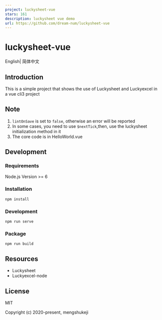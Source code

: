```yaml
---
project: luckysheet-vue
stars: 161
description: luckysheet vue demo
url: https://github.com/dream-num/luckysheet-vue
---
```


luckysheet-vue
==============

English| 简体中文

Introduction
------------

This is a simple project that shows the use of Luckysheet and Luckyexcel in a vue cli3 project

Note
----

1.  `lintOnSave` is set to `false`, otherwise an error will be reported
2.  In some cases, you need to use `$nextTick`,then, use the luckysheet initialization method in it
3.  The core code is in HelloWorld.vue

Development
-----------

### Requirements

Node.js Version >= 6

### Installation

```
npm install
```

### Development

```
npm run serve
```

### Package

```
npm run build
```

Resources
---------

-   Luckysheet
-   Luckyexcel-node

License
-------

MIT

Copyright (c) 2020-present, mengshukeji
